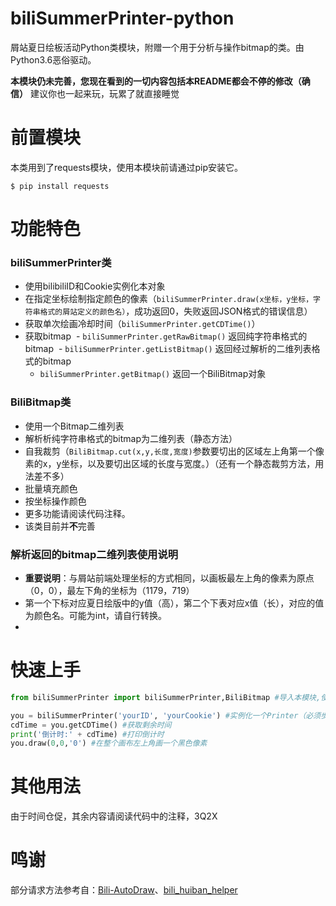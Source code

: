 # biliSummerPrinter-python
屑站夏日绘板活动Python类模块，附赠一个用于分析与操作bitmap的类。由Python3.6恶俗驱动。

**本模块仍未完善，您现在看到的一切内容包括本README都会不停的修改（确信）** 建议你也一起来玩，玩累了就直接睡觉

# 前置模块
本类用到了requests模块，使用本模块前请通过pip安装它。

``` shell
$ pip install requests
```
# 功能特色
### biliSummerPrinter类
- 使用bilibiliID和Cookie实例化本对象
- 在指定坐标绘制指定颜色的像素（`biliSummerPrinter.draw(x坐标，y坐标，字符串格式的屑站定义的颜色名）`，成功返回0，失败返回JSON格式的错误信息）
- 获取单次绘画冷却时间（`biliSummerPrinter.getCDTime()`）
- 获取bitmap
  - `biliSummerPrinter.getRawBitmap()` 返回纯字符串格式的bitmap
  - `biliSummerPrinter.getListBitmap()` 返回经过解析的二维列表格式的bitmap
  - `biliSummerPrinter.getBitmap()` 返回一个BiliBitmap对象

### BiliBitmap类
- 使用一个Bitmap二维列表
- 解析析纯字符串格式的bitmap为二维列表（静态方法）
- 自我裁剪（`BiliBitmap.cut(x,y,长度,宽度)`参数要切出的区域左上角第一个像素的x，y坐标，以及要切出区域的长度与宽度。）（还有一个静态裁剪方法，用法差不多）
- 批量填充颜色
- 按坐标操作颜色
- 更多功能请阅读代码注释。
- 该类目前并**不**完善

### 解析返回的bitmap二维列表使用说明
- **重要说明**：与屑站前端处理坐标的方式相同，以画板最左上角的像素为原点（0，0），最左下角的坐标为（1179，719）
- 第一个下标对应夏日绘版中的y值（高），第二个下表对应x值（长），对应的值为颜色名。可能为int，请自行转换。
- 


# 快速上手

``` python
from biliSummerPrinter import biliSummerPrinter,BiliBitmap #导入本模块,使用此格式导入可享受VSCode之自动完成特性。

you = biliSummerPrinter('yourID', 'yourCookie') #实例化一个Printer（必须步骤）
cdTime = you.getCDTime() #获取剩余时间
print('倒计时:' + cdTime) #打印倒计时
you.draw(0,0,'0') #在整个画布左上角画一个黑色像素
```

# 其他用法
由于时间仓促，其余内容请阅读代码中的注释，3Q2X

# 鸣谢
部分请求方法参考自：[Bili-AutoDraw](https://github.com/BBleae/Bili-AutoDraw)、[bili_huiban_helper](https://github.com/shugen002/bili_huiban_helper)
